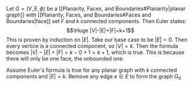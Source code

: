 Let $G=(V,E,\phi)$ be a [[Planarity, Faces, and Boundaries#Planarity|planar graph]] with [[Planarity, Faces, and Boundaries#Faces and Boundaries|face]] set $F$ and $k$ connected components. Then Euler states:$$\Huge |V|-|E|+|F|=k+1$$This is proven by induction on $|E|$. Take our base case to be $|E|=0$. Then every vertice is a connected component, so $|V|=k$. Then the formula becomes $|V|-|E|+|F|=k-0+1=k+1$, which is true. This is because there will only be one face, the unbounded one.

Assume Euler's formula is true for any planar graph with $k$ connected components and $|E|=k$. Remove any edge $e\in E$ to form the graph $G_0$